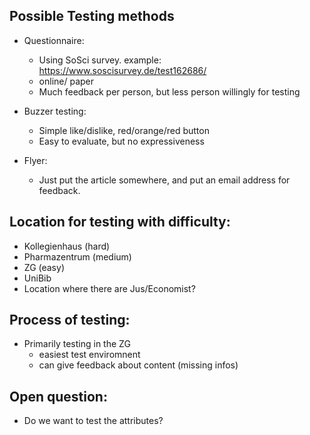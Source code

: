 ## Possible Testing methods

* Questionnaire:
  * Using SoSci survey. example: https://www.soscisurvey.de/test162686/
  * online/ paper
  + Much feedback per person, but less person willingly for testing 

* Buzzer testing:
  * Simple like/dislike, red/orange/red button
  * Easy to evaluate, but no expressiveness
* Flyer:
  * Just put the article somewhere, and put an email address for feedback.
  
  
## Location for testing with difficulty:
* Kollegienhaus (hard)
* Pharmazentrum (medium)
* ZG  (easy)
* UniBib
* Location where there are Jus/Economist? 

## Process of testing:
* Primarily testing in the ZG
  * easiest test enviromnent
  * can give feedback about content (missing infos) 
  
## Open question:
* Do we want to test the attributes?


